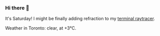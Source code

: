 ### Hi there :wave:

It's Saturday! I might be finally adding refraction to my [terminal raytracer](https://github.com/bewuethr/bash-raytracer).

Weather in Toronto: clear, at +3°C.
